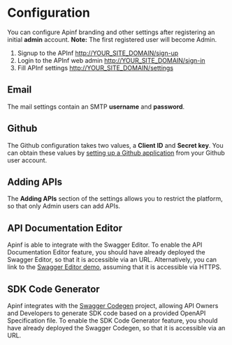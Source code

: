 # Configuration

You can configure Apinf branding and other settings after registering an initial **admin** account. **Note:** The first registered user will become Admin.

1. Signup to the APInf [http://YOUR\_SITE\_DOMAIN/sign-up](http://YOUR_SITE_DOMAIN/sign-up)
2. Login to the APInf web admin [http://YOUR\_SITE\_DOMAIN/sign-in](http://YOUR_SITE_DOMAIN/sign-in)
3. Fill APInf settings [http://YOUR\_SITE\_DOMAIN/settings](http://YOUR_SITE_DOMAIN/settings)

## Email

The mail settings contain an SMTP **username** and **password**.

## Github

The Github configuration takes two values, a **Client ID** and **Secret key**. You can obtain these values by [setting up a Github application](https://developer.github.com/guides/basics-of-authentication/) from your Github user account.

## Adding APIs

The **Adding APIs** section of the settings allows you to restrict the platform, so that only Admin users can add APIs.

## API Documentation Editor

Apinf is able to integrate with the Swagger Editor. To enable the API Documentation Editor feature, you should have already deployed the Swagger Editor, so that it is accessible via an URL. Alternatively, you can link to the [Swagger Editor demo](http://editor.swagger.io/), assuming that it is accessible via HTTPS.

## SDK Code Generator

Apinf integrates with the [Swagger Codegen](http://swagger.io/swagger-codegen/) project, allowing API Owners and Developers to generate SDK code based on a provided OpenAPI Specification file. To enable the SDK Code Generator feature, you should have already deployed the Swagger Codegen, so that it is accessible via an URL.

